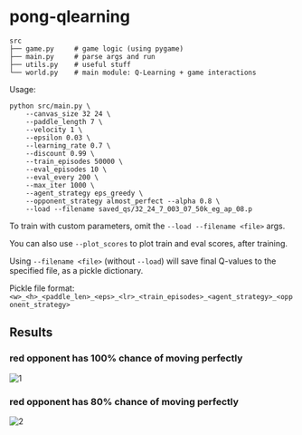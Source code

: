 # pong-qlearning

```
src
├── game.py     # game logic (using pygame)
├── main.py     # parse args and run
├── utils.py    # useful stuff
└── world.py    # main module: Q-Learning + game interactions
```

Usage:

```
python src/main.py \
	--canvas_size 32 24 \
	--paddle_length 7 \
	--velocity 1 \
	--epsilon 0.03 \
	--learning_rate 0.7 \
	--discount 0.99 \
	--train_episodes 50000 \
	--eval_episodes 10 \
	--eval_every 200 \
	--max_iter 1000 \
	--agent_strategy eps_greedy \
	--opponent_strategy almost_perfect --alpha 0.8 \
	--load --filename saved_qs/32_24_7_003_07_50k_eg_ap_08.p
```

To train with custom parameters, omit the `--load --filename <file>` args.

You can also use `--plot_scores` to plot train and eval scores, after training.

Using `--filename <file>` (without `--load`) will save final Q-values to the specified file,
as a pickle dictionary. 

Pickle file format: `<w>_<h>_<paddle_len>_<eps>_<lr>_<train_episodes>_<agent_strategy>_<opponent_strategy>`

## Results

### red opponent has 100% chance of moving perfectly
![1](https://i.imgur.com/zI52aqp.gif)

### red opponent has 80% chance of moving perfectly
![2](https://i.imgur.com/PwuOn7x.gif)
